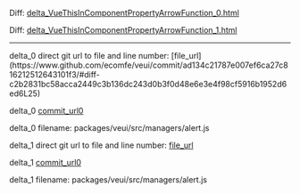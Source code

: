 Diff: [delta_VueThisInComponentPropertyArrowFunction_0.html](./delta_VueThisInComponentPropertyArrowFunction_0.html)

Diff: [delta_VueThisInComponentPropertyArrowFunction_1.html](./delta_VueThisInComponentPropertyArrowFunction_1.html)

<hr>
delta_0 direct git url to file and line number: [file_url](https://www.github.com/ecomfe/veui/commit/ad134c21787e007ef6ca27c816212512643101f3/#diff-c2b2831bc58acca2449c3b136dc243d0b3f0d48e6e3e4f98cf5916b1952d6ed6L25)

delta_0 [commit_url0](https://www.github.com/ecomfe/veui/commit/ad134c21787e007ef6ca27c816212512643101f3)

delta_0 filename: packages/veui/src/managers/alert.js



delta_1 direct git url to file and line number: [file_url](https://www.github.com/ecomfe/veui/commit/c5a277482486346c1832a9b6f26fe20c0be6dfe0/#diff-c2b2831bc58acca2449c3b136dc243d0b3f0d48e6e3e4f98cf5916b1952d6ed6L15)

delta_1 [commit_url0](https://www.github.com/ecomfe/veui/commit/c5a277482486346c1832a9b6f26fe20c0be6dfe0)

delta_1 filename: packages/veui/src/managers/alert.js



